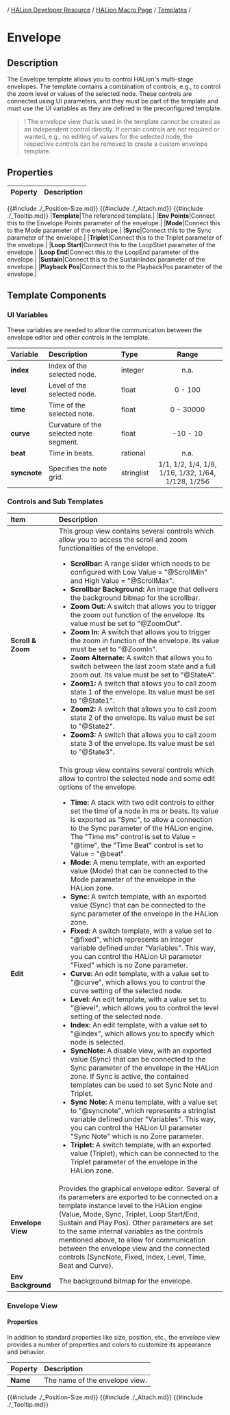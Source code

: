 / [HALion Developer Resource](../../HALion-Developer-Resource.md) / [HALion Macro Page](./HALion-Macro-Page.md) / [Templates](./Templates.md) /

# Envelope

## Description

The Envelope template allows you to control HALion's multi-stage envelopes. The template contains a combination of controls, e.g., to control the zoom level or values of the selected node. These controls are connected using UI parameters, and they must be part of the template and must use the UI variables as they are defined in the preconfigured template.

>&#10069; The envelope view that is used in the template cannot be created as an independent control directly. If certain controls are not required or wanted, e.g., no editing of values for the selected node, the respective controls can be removed to create a custom envelope template.

## Properties

|Poperty|Description|
|:-|:-|
{{#include ./_Position-Size.md}}
{{#include ./_Attach.md}}
{{#include ./_Tooltip.md}}
|**Template**|The referenced template.|
|**Env Points**|Connect this to the Envelope Points parameter of the envelope.|
|**Mode**|Connect this to the Mode parameter of the envelope.|
|**Sync**|Connect this to the Sync parameter of the envelope.|
|**Triplet**|Connect this to the Triplet parameter of the envelope.|
|**Loop Start**|Connect this to the LoopStart parameter of the envelope.|
|**Loop End**|Connect this to the LoopEnd parameter of the envelope.|
|**Sustain**|Connect this to the SustainIndex parameter of the envelope.|
|**Playback Pos**|Connect this to the PlaybackPos parameter of the envelope.|

## Template Components

### UI Variables

These variables are needed to allow the communication between the envelope editor and other controls in the template.

|Variable|Description|Type|Range|
|:-|:-|:-|:-:|
|**index**|Index of the selected node.|integer|n.a.|
|**level**|Level of the selected node.|float|0 - 100|
|**time**|Time of the selected note.|float|0 - 30000|
|**curve**|Curvature of the selected note segment.|float|-10 - 10|
|**beat**|Time in beats.|rational|n.a.|
|**syncnote**|Specifies the note grid.|stringlist|1/1, 1/2, 1/4, 1/8, 1/16, 1/32, 1/64, 1/128, 1/256|

### Controls and Sub Templates

|Item|Description|
|:-|:-|
|**Scroll & Zoom**|This group view contains several controls which allow you to access the scroll and zoom functionalities of the envelope.<ul><li>**Scrollbar:** A range slider which needs to be configured with Low Value = "@ScrollMin" and High Value = "@ScrollMax".</li><li>**Scrollbar Background:** An image that delivers the background bitmap for the scrollbar.</li><li>**Zoom Out:** A switch that allows you to trigger the zoom out function of the envelope. Its value must be set to "@ZoomOut".</li><li>**Zoom In:** A switch that allows you to trigger the zoom in function of the envelope. Its value must be set to "@ZoomIn".</li><li>**Zoom Alternate:** A switch that allows you to switch between the last zoom state and a full zoom out. Its value must be set to "@StateA".</li><li>**Zoom1:** A switch that allows you to call zoom state 1 of the envelope. Its value must be set to "@State1".</li><li>**Zoom2:** A switch that allows you to call zoom state 2 of the envelope. Its value must be set to "@State2".</li><li>**Zoom3:** A switch that allows you to call zoom state 3 of the envelope. Its value must be set to "@State3".</li></ul>|
|**Edit**|This group view contains several controls which allow to control the selected node and some edit options of the envelope.<ul><li>**Time:** A stack with two edit controls to either set the time of a node in ms or beats. Its value is exported as "Sync", to allow a connection to the Sync parameter of the HALion engine. The "Time ms" control is set to Value = "@time", the "Time Beat" control is set to Value = "@beat".</li><li>**Mode:** A menu template, with an exported value (Mode) that can be connected to the Mode parameter of the envelope in the HALion zone.</li><li>**Sync:** A switch template, with an exported value (Sync) that can be connected to the sync parameter of the envelope in the HALion zone.</li><li>**Fixed:** A switch template, with a value set to "@fixed", which represents an integer variable defined under "Variables". This way, you can control the HALion UI parameter "Fixed" which is no Zone parameter.</li><li>**Curve:** An edit template, with a value set to "@curve", which allows you to control the curve setting of the selected node.</li><li>**Level:** An edit template, with a value set to "@level", which allows you to control the level setting of the selected node.</li><li>**Index:** An edit template, with a value set to "@index", which allows you to specify which node is selected.</li><li>**SyncNote:** A disable view, with an exported value (Sync) that can be connected to the Sync parameter of the envelope in the HALion zone. If Sync is active, the contained templates can be used to set Sync Note and Triplet.</li><li>**Sync Note:** A menu template, with a value set to "@syncnote", which represents a stringlist variable defined under "Variables". This way, you can control the HALion UI parameter "Sync Note" which is no Zone parameter.</li><li>**Triplet:** A switch template, with an exported value (Triplet), which can be connected to the Triplet parameter of the envelope in the HALion zone.</li></ul>|
|**Envelope View**|Provides the graphical envelope editor. Several of its parameters are exported to be connected on a template instance level to the HALion engine (Value, Mode, Sync, Triplet, Loop Start/End, Sustain and Play Pos). Other parameters are set to the same internal variables as the controls mentioned above, to allow for communication between the envelope view and the connected controls (SyncNote, Fixed, Index, Level, Time, Beat and Curve).|
|**Env Background**|The background bitmap for the envelope.|

### Envelope View

#### Properties

In addition to standard properties like size, position, etc., the envelope view provides a number of properties and colors to customize its appearance and behavior.

|Poperty|Description|
|:-|:-|
|**Name**|The name of the envelope view.|
{{#include ./_Position-Size.md}}
{{#include ./_Attach.md}}
{{#include ./_Tooltip.md}}



